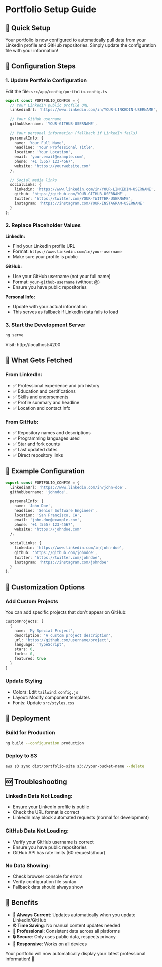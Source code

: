 # Portfolio Setup Guide

## 🚀 **Quick Setup**

Your portfolio is now configured to automatically pull data from your LinkedIn profile and GitHub repositories. Simply update the configuration file with your information!

## 📝 **Configuration Steps**

### 1. **Update Portfolio Configuration**

Edit the file: `src/app/config/portfolio.config.ts`

```typescript
export const PORTFOLIO_CONFIG = {
  // Your LinkedIn public profile URL
  linkedinUrl: 'https://www.linkedin.com/in/YOUR-LINKEDIN-USERNAME',
  
  // Your GitHub username
  githubUsername: 'YOUR-GITHUB-USERNAME',
  
  // Your personal information (fallback if LinkedIn fails)
  personalInfo: {
    name: 'Your Full Name',
    headline: 'Your Professional Title',
    location: 'Your Location',
    email: 'your.email@example.com',
    phone: '+1 (555) 123-4567',
    website: 'https://yourwebsite.com'
  },
  
  // Social media links
  socialLinks: {
    linkedin: 'https://www.linkedin.com/in/YOUR-LINKEDIN-USERNAME',
    github: 'https://github.com/YOUR-GITHUB-USERNAME',
    twitter: 'https://twitter.com/YOUR-TWITTER-USERNAME',
    instagram: 'https://instagram.com/YOUR-INSTAGRAM-USERNAME'
  }
};
```

### 2. **Replace Placeholder Values**

**LinkedIn:**
- Find your LinkedIn profile URL
- Format: `https://www.linkedin.com/in/your-username`
- Make sure your profile is public

**GitHub:**
- Use your GitHub username (not your full name)
- Format: `your-github-username` (without @)
- Ensure you have public repositories

**Personal Info:**
- Update with your actual information
- This serves as fallback if LinkedIn data fails to load

### 3. **Start the Development Server**

```bash
ng serve
```

Visit: http://localhost:4200

## 🎯 **What Gets Fetched**

### **From LinkedIn:**
- ✅ Professional experience and job history
- ✅ Education and certifications
- ✅ Skills and endorsements
- ✅ Profile summary and headline
- ✅ Location and contact info

### **From GitHub:**
- ✅ Repository names and descriptions
- ✅ Programming languages used
- ✅ Star and fork counts
- ✅ Last updated dates
- ✅ Direct repository links

## 🔧 **Example Configuration**

```typescript
export const PORTFOLIO_CONFIG = {
  linkedinUrl: 'https://www.linkedin.com/in/john-doe',
  githubUsername: 'johndoe',
  
  personalInfo: {
    name: 'John Doe',
    headline: 'Senior Software Engineer',
    location: 'San Francisco, CA',
    email: 'john.doe@example.com',
    phone: '+1 (555) 123-4567',
    website: 'https://johndoe.com'
  },
  
  socialLinks: {
    linkedin: 'https://www.linkedin.com/in/john-doe',
    github: 'https://github.com/johndoe',
    twitter: 'https://twitter.com/johndoe',
    instagram: 'https://instagram.com/johndoe'
  }
};
```

## 🎨 **Customization Options**

### **Add Custom Projects**
You can add specific projects that don't appear on GitHub:

```typescript
customProjects: [
  {
    name: 'My Special Project',
    description: 'A custom project description',
    url: 'https://github.com/username/project',
    language: 'TypeScript',
    stars: 0,
    forks: 0,
    featured: true
  }
]
```

### **Update Styling**
- Colors: Edit `tailwind.config.js`
- Layout: Modify component templates
- Fonts: Update `src/styles.css`

## 🚀 **Deployment**

### **Build for Production**
```bash
ng build --configuration production
```

### **Deploy to S3**
```bash
aws s3 sync dist/portfolio-site s3://your-bucket-name --delete
```

## 🆘 **Troubleshooting**

### **LinkedIn Data Not Loading:**
- Ensure your LinkedIn profile is public
- Check the URL format is correct
- LinkedIn may block automated requests (normal for development)

### **GitHub Data Not Loading:**
- Verify your GitHub username is correct
- Ensure you have public repositories
- GitHub API has rate limits (60 requests/hour)

### **No Data Showing:**
- Check browser console for errors
- Verify configuration file syntax
- Fallback data should always show

## 🎉 **Benefits**

- **🔄 Always Current**: Updates automatically when you update LinkedIn/GitHub
- **⏰ Time Saving**: No manual content updates needed
- **🎨 Professional**: Consistent data across all platforms
- **🔒 Secure**: Only uses public data, respects privacy
- **📱 Responsive**: Works on all devices

Your portfolio will now automatically display your latest professional information! 🚀

